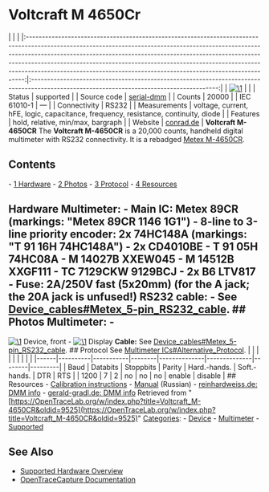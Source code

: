 # Voltcraft M 4650Cr

| | | |:-----------------------------------------------------------------------------------------------------------------------------------------------------------------------------------------------------------------------------------------------------------------------------------------------------------------------------------------------------------------------------------------------------:|:----------------------------------------------------------------------------------------------------------------------------------------:| | [![\1](../../assets/hardware/general/\2)](./File:Voltcraft_m4650cr.png.html) | | | Status | supported | | Source code | [serial-dmm](http://github.com/OpenTraceLab/?p=OpenTraceCapture.git;a=tree;f=src/hardware/serial-dmm) | | Counts | 20000 | | IEC 61010-1 | — | | Connectivity | RS232 | | Measurements | voltage, current, hFE, logic, capacitance, frequency, resistance, continuity, diode | | Features | hold, relative, min/max, bargraph | | Website | [conrad.de](http://www.conrad.de) | **Voltcraft M-4650CR** The **Voltcraft M-4650CR** is a 20,000 counts, handheld digital multimeter with RS232 connectivity. It is a rebadged [Metex M-4650CR](Metex_M-4650CR.html "Metex M-4650CR"). 
## Contents 
\- [1 Hardware](Voltcraft_M-4650CR.html#Hardware) \- [2 Photos](Voltcraft_M-4650CR.html#Photos) \- [3 Protocol](Voltcraft_M-4650CR.html#Protocol) \- [4 Resources](Voltcraft_M-4650CR.html#Resources) 
## Hardware **Multimeter**: \- **Main IC**: Metex 89CR (markings: "Metex 89CR 1146 1G1") \- **8-line to 3-line priority encoder**: 2x 74HC148A (markings: "T 91 16H 74HC148A") \- 2x CD4010BE \- T 91 05H 74HC08A \- M 14027B XXEW045 \- M 14512B XXGF111 \- TC 7129CKW 9129BCJ \- 2x B6 LTV817 \- **Fuse**: 2A/250V fast (5x20mm) (for the A jack; the 20A jack is unfused!) **RS232 cable**: \- See [Device_cables#Metex_5-pin_RS232_cable](Device_cables.html#Metex_5-pin_RS232_cable "Device cables"). ## Photos **Multimeter**: \- 
[![\1](../../assets/hardware/general/\2)](./File:Voltcraft_m4650cr.png.html)
Device, front
\- 
[![\1](../../assets/hardware/general/\2)](./File:METEX_M-4650CR_Display.jpg.html)
Display 
**Cable:** See [Device_cables#Metex_5-pin_RS232_cable](Device_cables.html#Metex_5-pin_RS232_cable "Device cables"). ## Protocol See [Multimeter ICs#Alternative_Protocol](Multimeter_ICs.html#Alternative_Protocol "Multimeter ICs"). | | | | | | | | | |------|----------|-----------|--------|--------------|--------------|--------|---------| | Baud | Databits | Stoppbits | Parity | Hard.-hands. | Soft.-hands. | DTR | RTS | | 1200 | 7 | 2 | no | no | no | enable | disable | ## Resources \- [Calibration instructions](http://www.produktinfo.conrad.com/datenblaetter/125000-149999/126110-an-01-de-DMM4650CR_Kalibrieranleitung.pdf) \- [Manual](http://www.produktinfo.conrad.com/datenblaetter/125000-149999/126110-an-01-ru-DMM4650CR.pdf) (Russian) \- [reinhardweiss.de: DMM info](http://www.reinhardweiss.de/german/metex.htm) \- [gerald-gradl.de: DMM info](http://web.archive.org/web/20061018045026/http://www.gerald-gradl.de/eprojects/multi/body_multi.html)
Retrieved from "[https://OpenTraceLab.org/w/index.php?title=Voltcraft_M-4650CR&oldid=9525](https://OpenTraceLab.org/w/index.php?title=Voltcraft_M-4650CR&oldid=9525)" 
[Categories](specialcategories-specialcategories.md): \- [Device](./Category:Device.html "Category:Device") \- [Multimeter](./Category:Multimeter.html "Category:Multimeter") \- [Supported](./Category:Supported.html "Category:Supported")

## See Also
- [Supported Hardware Overview](../supported-hardware.md)
- [OpenTraceCapture Documentation](../../opentracecapture/overview.md)
